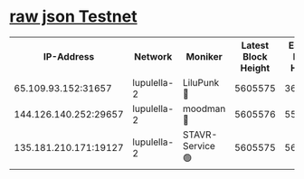[raw json Testnet](https://rpc-check.jaclalt.stavr.tech/jaclalt/rpc-jaclalt-result.json)
=

<table><tr><th>IP-Address</th><th>Network</th><th>Moniker</th><th>Latest Block Height</th><th>Earliest Block Height</th><th>Catching Up</th><th>Tx Index</th><th>Voting Power</th><th>Scan Time</th></tr><tr><td>65.109.93.152:31657</td><td>lupulella-2</td><td>LiluPunk 🔴</td><td>5605575</td><td>3688866</td><td>False</td><td>on</td><td>685033</td><td>2023-12-07T06:28:34.251916094UTC</td></tr><tr><td>144.126.140.252:29657</td><td>lupulella-2</td><td>moodman 🔴</td><td>5605576</td><td>5505576</td><td>False</td><td>off</td><td>769094</td><td>2023-12-07T06:28:41.178474872UTC</td></tr><tr><td>135.181.210.171:19127</td><td>lupulella-2</td><td>STAVR-Service 🟢</td><td>5605575</td><td>5604901</td><td>False</td><td>on</td><td>0</td><td>2023-12-07T06:28:33.921993723UTC</td></tr></table>
